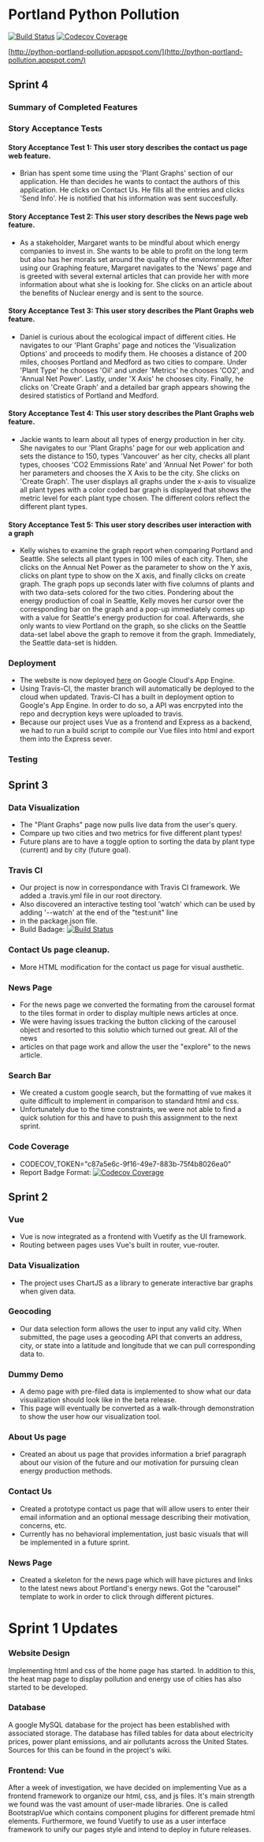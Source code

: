 # Portland Python Pollution
[![Build Status](https://travis-ci.org/upcs/cs341-project-ss2020-python.svg?branch=master)](https://travis-ci.org/upcs/cs341-project-ss2020-python)
[![Codecov Coverage](https://img.shields.io/codecov/c/github/upcs/cs341-project-ss2020-python/master.svg?style=flat-square)](https://codecov.io/gh/upcs/cs341-project-ss2020-python/)


[http://python-portland-pollution.appspot.com/](http://python-portland-pollution.appspot.com/)

## Sprint 4

### Summary of Completed Features

### Story Acceptance Tests

#### Story Acceptance Test 1: This user story describes the contact us page web feature.
- Brian has spent some time using the 'Plant Graphs' section of our application. He than decides he wants to contact the authors of this application. He clicks on Contact Us. He fills all the entries and clicks 'Send Info'. He is notified that his information was sent succesfully. 

#### Story Acceptance Test 2: This user story describes the News page web feature. 
- As a stakeholder, Margaret wants to be mindful about which energy companies to invest in. She wants to be able to profit on the long term but also has her morals set around the quality of the enviornment. After using our Graphing feature, Margaret navigates to the 'News' page and is greeted with several external articles that can provide her with more information about what she is looking for. She clicks on an article about the benefits of Nuclear energy and is sent to the source. 

#### Story Acceptance Test 3: This user story describes the Plant Graphs web feature. 
- Daniel is curious about the ecological impact of different cities. He navigates to our 'Plant Graphs' page and notices the 'Visualization Options' and proceeds to modify them. He chooses a distance of 200 miles, chooses Portland and Medford as two cities to compare. Under 'Plant Type' he chooses 'Oil' and under 'Metrics' he chooses 'CO2', and 'Annual Net Power'. Lastly, under 'X Axis' he chooses city. Finally, he clicks on 'Create Graph' and a detailed bar graph appears showing the desired statistics of Portland and Medford. 

#### Story Acceptance Test 4: This user story describes the Plant Graphs web feature. 
- Jackie wants to learn about all types of energy production in her city. She navigates to our 'Plant Graphs' page for our web application and sets the distance to 150, types 'Vancouver' as her city, checks all plant types, chooses 'CO2 Emmissions Rate' and 'Annual Net Power' for both her parameters and chooses the X Axis to be the city. She clicks on 'Create Graph'. The user displays all graphs under the x-axis to visualize all plant types with a color coded bar graph is displayed that shows the metric level for each plant type chosen. The different colors reflect the different plant types.

#### Story Acceptance Test 5: This user story describes user interaction with a graph
- Kelly wishes to examine the graph report when comparing Portland and Seattle. She selects all plant types in 100 miles of each city. Then, she clicks on the Annual Net Power as the parameter to show on the Y axis, clicks on plant type to show on the X axis, and finally clicks on create graph. The graph pops up seconds later with five columns of plants and with two data-sets colored for the two cities. Pondering about the energy production of coal in Seattle, Kelly moves her cursor over the corresponding bar on the graph and a pop-up immediately comes up with a value for Seattle's energy production for coal. Afterwards, she only wants to view Portland on the graph, so she clicks on the Seattle data-set label above the graph to remove it from the graph. Immediately, the Seattle data-set is hidden.

### Deployment
- The website is now deployed [here](http://python-portland-pollution.appspot.com/) on Google Cloud's App Engine.
- Using Travis-CI, the master branch will automatically be deployed to the cloud when updated. Travis-CI has a built in deployment option to Google's App Engine. In order to do so, a API was encrpyted into the repo and decryption keys were uploaded to travis.
- Because our project uses Vue as a frontend and Express as a backend, we had to run a build script to compile our Vue files into html and export them into the Express sever.

### Testing

## Sprint 3

### Data Visualization
- The "Plant Graphs" page now pulls live data from the user's query.
- Compare up two cities and two metrics for five different plant types!
- Future plans are to have a toggle option to sorting the data by plant type (current) and by city (future goal).

### Travis CI
- Our project is now in correspondance with Travis CI framework. We added a .travis.yml file in our root directory.
- Also discovered an interactive testing tool 'watch' which can be used by adding '--watch' at the end of the "test:unit" line
- in the package.json file. 
- Build Badage: [![Build Status](https://travis-ci.org/upcs/cs341-project-ss2020-python.svg?branch=master)](https://travis-ci.org/upcs/cs341-project-ss2020-python)

### Contact Us page cleanup.
- More HTML modification for the contact us page for visual austhetic. 

### News Page
- For the news page we converted the formating from the carousel format to the tiles format in order to display multiple news articles at once.
- We were having issues tracking the button clicking of the carousel object and resorted to this solutio which turned out great. All of the news 
- articles on that page work and allow the user the "explore" to the news article.

### Search Bar
- We created a custom google search, but the formatting of vue makes it quite difficult to implement in comparison to standard html and css. 
- Unfortunately due to the time constraints, we were not able to find a quick solution for this and have to push this assignment to the next sprint. 

### Code Coverage
- CODECOV_TOKEN="c87a5e6c-9f16-49e7-883b-75f4b8026ea0"
- Report Badge Format: [![Codecov Coverage](https://img.shields.io/codecov/c/github/upcs/cs341-project-ss2020-python/master.svg?style=flat-square)](https://codecov.io/gh/upcs/cs341-project-ss2020-python/)

## Sprint 2

### Vue
- Vue is now integrated as a frontend with Vuetify as the UI framework.
- Routing between pages uses Vue's built in router, vue-router.

### Data Visualization
- The project uses ChartJS as a library to generate interactive bar graphs when given data.

### Geocoding
- Our data selection form allows the user to input any valid city. When submitted, the page uses a geocoding API that converts an address, city, or state into a latitude and longitude that we can pull corresponding data to.

### Dummy Demo
- A demo page with pre-filed data is implemented to show what our data visualization should look like in the beta release.
- This page will eventually be converted as a walk-through demonstration to show the user how our visualization tool.

### About Us page
- Created an about us page that provides information a brief paragraph about our vision of the future and our motivation for pursuing clean energy production methods.

### Contact Us
- Created a prototype contact us page that will allow users to enter their email information and an optional message describing their motivation, concerns, etc.
- Currently has no behavioral implementation, just basic visuals that will be implemented in a future sprint.

### News Page
- Created a skeleton for the news page which will have pictures and links to the latest news about Portland's energy news. Got the "carousel" template to work in order to click through different pictures. 

# Sprint 1 Updates

### Website Design
Implementing html and css of the home page has started. In addition to this, the heat map page to display pollution and energy use of cities has also started to be developed.

### Database
A google MySQL database for the project has been established with associated storage. The database has filled tables for data about electricity prices, power plant emissions, and air pollutants across the United States. Sources for this can be found in the project's wiki.

### Frontend: Vue
After a week of investigation, we have decided on implementing Vue as a frontend framework to organize our html, css, and js files. It's main strength we found was the vast amount of user-made libraries. One is called BootstrapVue which contains component plugins for different premade html elements. Furthermore, we found Vuetify to use as a user interface framework to unify our pages style and intend to deploy in future releases.
